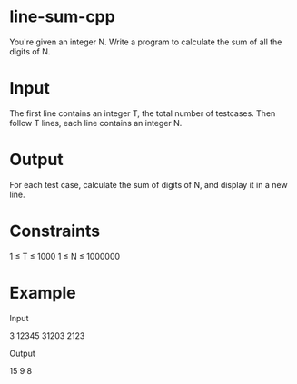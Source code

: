 # line-sum-cpp
You're given an integer N. Write a program to calculate the sum of all the digits of N.

# Input
The first line contains an integer T, the total number of testcases. Then follow T lines, each line contains an integer N.

# Output
For each test case, calculate the sum of digits of N, and display it in a new line.

# Constraints
1 ≤ T ≤ 1000
1 ≤ N ≤ 1000000

# Example

Input

3 
12345
31203
2123

Output

15
9
8
